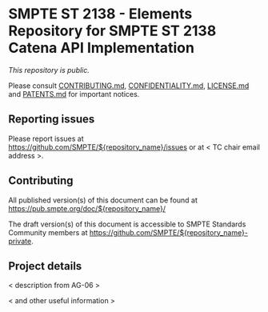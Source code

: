 # SMPTE ST 2138 - Elements Repository for SMPTE ST 2138 Catena API Implementation

_This repository is public._ 

Please consult [CONTRIBUTING.md](./CONTRIBUTING.md), [CONFIDENTIALITY.md](./CONFIDENTIALITY.md), [LICENSE.md](./LICENSE.md) and [PATENTS.md](./PATENTS.md) for important notices.

## Reporting issues

Please report issues at <https://github.com/SMPTE/${repository_name}/issues> or at < TC chair email address >.

## Contributing

All published version(s) of this document can be found at <https://pub.smpte.org/doc/${repository_name}/>

The draft version(s) of this document is accessible to SMPTE Standards Community members at <https://github.com/SMPTE/${repository_name}-private>.

## Project details

< description from AG-06 >

< and other useful information >
